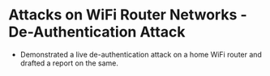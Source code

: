 # Attacks on WiFi Router Networks - De-Authentication Attack
- Demonstrated a live de-authentication attack on a home WiFi router and drafted a report on the same.
